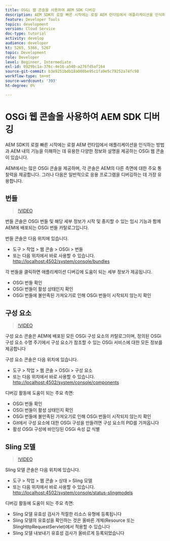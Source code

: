 ```yaml
---
title: OSGi 웹 콘솔을 사용하여 AEM SDK 디버깅
description: AEM SDK의 로컬 빠른 시작에는 로컬 AEM 런타임에서 애플리케이션을 인식하는 방법과 AEM 내의 기능을 이해하는 데 유용한 다양한 정보와 설명을 제공하는 OSGi 웹 콘솔이 있습니다.
feature: Developer Tools
topics: development
version: Cloud Service
doc-type: tutorial
activity: develop
audience: developer
kt: 5265, 5366, 5267
topic: Development
role: Developer
level: Beginner, Intermediate
exl-id: 0929bc1a-376c-4e16-a540-a276fd5af164
source-git-commit: b3e9251bdb18a008be95c1fa9e5c79252a74fc98
workflow-type: tm+mt
source-wordcount: '393'
ht-degree: 0%

---
```


# OSGi 웹 콘솔을 사용하여 AEM SDK 디버깅

AEM SDK의 로컬 빠른 시작에는 로컬 AEM 런타임에서 애플리케이션을 인식하는 방법과 AEM 내의 기능을 이해하는 데 유용한 다양한 정보와 설명을 제공하는 OSGi 웹 콘솔이 있습니다.

AEM에서는 많은 OSGi 콘솔을 제공하며, 각 콘솔은 AEM의 다른 측면에 대한 주요 통찰력을 제공합니다. 그러나 다음은 일반적으로 응용 프로그램을 디버깅하는 데 가장 유용합니다.

## 번들

>[!VIDEO](https://video.tv.adobe.com/v/34335?quality=12&learn=on)

번들 콘솔은 OSGi 번들 및 해당 세부 정보가 시작 및 중지할 수 있는 임시 기능과 함께 AEM에 배포되는 OSGi 번들 카탈로그입니다.

번들 콘솔은 다음 위치에 있습니다.

+ 도구 > 작업 > 웹 콘솔 > OSGi > 번들
+ 또는 다음 위치에서 바로 사용할 수 있습니다. [http://localhost:4502/system/console/bundles](http://localhost:4502/system/console/bundles)

각 번들을 클릭하면 애플리케이션 디버깅에 도움이 되는 세부 정보가 제공됩니다.

+ OSGi 번들 확인
+ OSGi 번들이 활성 상태인지 확인
+ OSGi 번들에 불만족된 가져오기로 인해 OSGi 번들이 시작되지 않는지 확인

## 구성 요소

>[!VIDEO](https://video.tv.adobe.com/v/34336?quality=12&learn=on)

구성 요소 콘솔은 AEM에 배포된 모든 OSGi 구성 요소의 카탈로그이며, 정의된 OSGi 구성 요소 수명 주기에서 구성 요소가 참조할 수 있는 OSGi 서비스에 대한 모든 정보를 제공합니다

구성 요소 콘솔은 다음 위치에 있습니다.

+ 도구 > 작업 > 웹 콘솔 > OSGi > 구성 요소
+ 또는 다음 위치에서 바로 사용할 수 있습니다. [http://localhost:4502/system/console/components](http://localhost:4502/system/console/components)

디버깅 활동에 도움이 되는 주요 측면:

+ OSGi 번들 확인
+ OSGi 번들이 활성 상태인지 확인
+ OSGi 번들에 불만족된 가져오기로 인해 OSGi 번들이 시작되지 않는지 확인
+ Git에서 구성 요소에 대한 OSGi 구성을 만들려면 구성 요소의 PID를 가져옵니다
+ 활성 OSGi 구성에 바인딩된 OSGi 속성 값 식별

## Sling 모델

>[!VIDEO](https://video.tv.adobe.com/v/34337?quality=12&learn=on)

Sling 모델 콘솔은 다음 위치에 있습니다.

+ 도구 > 작업 > 웹 콘솔 > 상태 > Sling 모델
+ 또는 다음 위치에서 바로 사용할 수 있습니다. [http://localhost:4502/system/console/status-slingmodels](http://localhost:4502/system/console/status-slingmodels)

디버깅 활동에 도움이 되는 주요 측면:

+ Sling 모델 유효성 검사가 적절한 리소스 유형에 등록됩니다
+ Sling 모델의 유효성을 확인하는 것은 올바른 개체(Resource 또는 SlingHttpRequestServlet)에서 적용할 수 있습니다
+ Sling 모델 내보내기 유효성 검사가 올바르게 등록되었습니다
